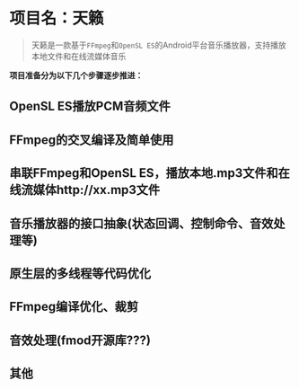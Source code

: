 # 项目名：天籁

> 天籁是一款基于`FFmpeg`和`OpenSL ES`的Android平台音乐播放器，支持播放本地文件和在线流媒体音乐

**项目准备分为以下几个步骤逐步推进：**
## OpenSL ES播放PCM音频文件
## FFmpeg的交叉编译及简单使用
## 串联FFmpeg和OpenSL ES，播放本地.mp3文件和在线流媒体http://xx.mp3文件
## 音乐播放器的接口抽象(状态回调、控制命令、音效处理等)
## 原生层的多线程等代码优化
## FFmpeg编译优化、裁剪
## 音效处理(fmod开源库???)
## 其他